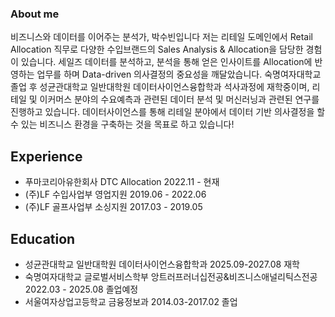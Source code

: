 ### About me

비즈니스와 데이터를 이어주는 분석가, 박수빈입니다
저는 리테일 도메인에서 Retail Allocation 직무로 다양한 수입브랜드의 Sales Analysis & Allocation을 담당한 경험이 있습니다.
세일즈 데이터를 분석하고, 분석을 통해 얻은 인사이트를 Allocation에 반영하는 업무를 하며 Data-driven 의사결정의 중요성을 깨달았습니다. 
숙명여자대학교 졸업 후 성균관대학교 일반대학원 데이터사이언스융합학과 석사과정에 재학중이며, 리테일 및 이커머스 분야의 수요예측과 관련된 데이터 분석 및 머신러닝과 관련된 연구를 진행하고 있습니다.
데이터사이언스를 통해 리테일 분야에서 데이터 기반 의사결정을 할 수 있는 비즈니스 환경을 구축하는 것을 목표로 하고 있습니다!

## Experience
- 푸마코리아유한회사 DTC Allocation  2022.11 - 현재
- (주)LF 수입사업부 영업지원 2019.06 - 2022.06
- (주)LF 골프사업부 소싱지원 2017.03 - 2019.05

## Education
- 성균관대학교 일반대학원 데이터사이언스융합학과 2025.09-2027.08 재학
- 숙명여자대학교 글로벌서비스학부 앙트러프러너십전공&비즈니스애널리틱스전공 2022.03 - 2025.08 졸업예정    
- 서울여자상업고등학교 금융정보과 2014.03-2017.02 졸업
